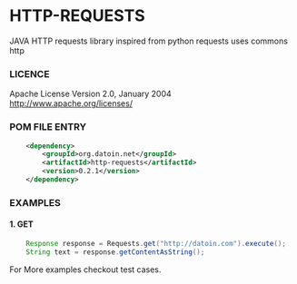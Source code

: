 HTTP-REQUESTS
=============
  JAVA HTTP requests library inspired from python requests uses commons http

### LICENCE

   Apache License
   Version 2.0, January 2004 http://www.apache.org/licenses/

### POM FILE ENTRY
```xml
    <dependency>
        <groupId>org.datoin.net</groupId>
        <artifactId>http-requests</artifactId>
        <version>0.2.1</version>
    </dependency>
```
### EXAMPLES 

#### 1. GET

```java
    Response response = Requests.get("http://datoin.com").execute();
    String text = response.getContentAsString();
```

For More examples checkout test cases.
 
